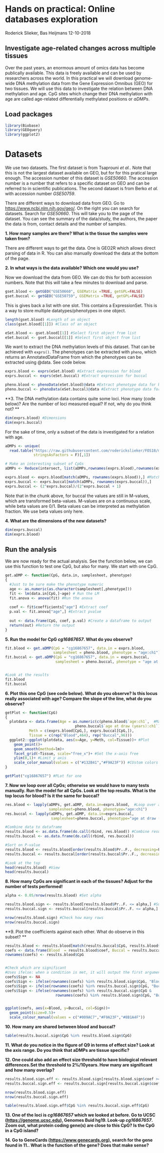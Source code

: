 Hands on practical: Online databases exploration
================
Roderick Slieker, Bas Heijmans
12-10-2018

Investigate age-related changes across multiple tissues
-------------------------------------------------------

Over the past years, an enormous amount of omics data has become publically available. This data is freely available and can be used by researchers across the world. In this practical we will download genome-wide DNA methylation data from the Gene Expression Omnibus (GEO) for two tissues. We will use this data to investigate the relation between DNA methylation and age. CpG sites which change their DNA methylation with age are called age-related differentially methylated positions or *aDMPs*.

Load packages
-------------

``` r
library(Biobase)
library(GEOquery)
library(ggplot2)
```

Datasets
========

We use two datasets. The first dataset is from Tsaprouni *et al.*. Note that this is not the largest dataset available on GEO, but for for this pratical large enough. The accession number of this dataset is *GSE50660*. The accession number is a number that refers to a specific dataset on GEO and can be referred to in scientific publications. The second dataset is from Berko *et al.* with accession number *GSE50759*.

There are different ways to download data from GEO. Go to <https://www.ncbi.nlm.nih.gov/geo/>. On the right you can search for datasets. Search for *GSE50660*. This will take you to the page of the dataset. You can see the summary of the data/study, the authors, the paper the data is from, contact details and the number of samples.

**1. How many samples are there? What is the tissue the samples were taken from?**

There are different ways to get the data. One is GEO2R which allows direct parsing of data in R. You can also manually download the data at the bottom of the page.

**2. In what ways is the data available? Which one would you use?**

Now we download the data from GEO. We can do this for both accession numbers. Note that this will take a few minutes to download and parse.

``` r
gset.blood <- getGEO("GSE50660", GSEMatrix =TRUE, getGPL=FALSE)
gset.buccal <- getGEO("GSE50759", GSEMatrix =TRUE, getGPL=FALSE)
```

This is gives back a list with one slot. This contains a ExpressionSet. This is a way to store multiple datatypes/phenotypes in one object.

``` r
length(gset.blood) #Length of an object
class(gset.blood[[1]]) #Class of an object

eSet.blood <- gset.blood[[1]] #Select first object from list
eSet.buccal <- gset.buccal[[1]] #Select first object from list
```

We want to extract the DNA methylation levels of this dataset. That can be achieved with `exprs()`. The phenotypes can be extracted with `pheno`, which returns an AnnotatedDataFrame from which the phenotypes can be extracted using @data. See code below.

``` r
exprs.blood <- exprs(eSet.blood) #Extract expression for blood 
exprs.buccal <- exprs(eSet.buccal) #Extract expression for buccal

pheno.blood <- phenoData(eSet.blood)@data #Extract phenotype data for blood
pheno.buccal <- phenoData(eSet.buccal)@data #Extract phenotype data for buccal
```

**3. The DNA methylation data contains quite some loci. How many (code below)? Are the number of loci measured equal? If not, why do you think not? **

``` r
dim(exprs.blood) #Dimensions
dim(exprs.buccal)
```

For the sake of time, only a subset of the data is investigated for a relation with age.

``` r
aDMPs <- unique(
  read.table("https://raw.githubusercontent.com/roderickslieker/FOS18/master/aDMPs.txt",
             stringsAsFactors = F)[,1])

# Make an interesting subset of CpGs
aDMPs <- Reduce(intersect, list(aDMPs,rownames(exprs.blood),rownames(exprs.buccal))) #Find the overlap in three lists

exprs.blood <- exprs.blood[match(aDMPs, rownames(exprs.blood)),] #Match the data to the new list of aDMPs
exprs.buccal <- exprs.buccal[match(aDMPs, rownames(exprs.buccal)),]
exprs.buccal <- (2^exprs.buccal)/(2^exprs.buccal + 1)
```

Note that in the chunk above, for buccal the values are still in M-values, which are transformed beta-values. M-values are on a continuous scale, while beta values are 0/1. Beta values can be interpreted as methylation fraction. We use beta values only here.

**4. What are the dimensions of the new datasets?**

``` r
dim(exprs.buccal)
dim(exprs.blood)
```

Run the analysis
----------------

We are now ready for the actual analysis. See the function below, we can use this function to test one CpG, but also for many. We start with one CpG.

``` r
get.aDMP <- function(CpG, data.in, samplesheet, phenotype)
{
  #Just to be sure make the phenotype numeric
  age <- as.numeric(as.character(samplesheet[,phenotype])) 
  fit <- lm(data.in[CpG,]~age) # Run the LM
  fit.anova <- anova(fit) #Run the anova
  
  coef <- fit$coefficients["age"] #Extract coef
  p.val <- fit.anova["age",] #Extract pvalue
  
  out <- data.frame(CpG, coef, p.val) #Create a dataframe to output
  return(out) #Return the output
}
```

**5. Run the model for CpG *cg16867657*. What do you observe?**

``` r
fit.blood <- get.aDMP(CpG = "cg16867657", data.in = exprs.blood, 
                      samplesheet = pheno.blood, phenotype = "age:ch1")
fit.buccal <- get.aDMP(CpG = "cg16867657", data.in = exprs.buccal, 
                       samplesheet = pheno.buccal, phenotype = "age at draw (years):ch1")


#Look at the results
fit.blood
fit.buccal
```

**6. Plot this one CpG (see code below). What do you observe? Is this locus really associated with age? Compare the slope of the line, what do you observe?**

``` r
getPlot <- function(CpG)
{
  plotdata <- data.frame(Age = as.numeric(c(pheno.blood$`age:ch1`,  #Make a new data.frame
                                pheno.buccal$`age at draw (years):ch1`)),
           Meth = c(exprs.blood[CpG,], exprs.buccal[CpG,]),
           Tissue = c(rep("Blood",464), rep("Buccal",96)))
  ggplot2::ggplot(plotdata, aes(x=Age, y=Meth, col=Tissue))+ #Plot
    geom_point()+
    geom_smooth(method=lm)+
    facet_grid(~Tissue, scale="free_x")+ #Set the x-axis free
    ylim(0,1)+ #Limit y axis
    scale_color_manual(values = c("#132B41","#F9A23F")) #CUstom colors
}

getPlot("cg16867657") #PLot for one
```

**7. Now we loop over all CpGs; otherwise we would have to many tests manually. Run the model for all CpGs. Look at the top results. What is the top locus for blood? Is it the same for buccal?**

``` r
res.blood <- lapply(aDMPs, get.aDMP, data.in=exprs.blood,  #Loop over all CpGs
                    samplesheet=pheno.blood, phenotype="age:ch1")
res.buccal <- lapply(aDMPs, get.aDMP, data.in=exprs.buccal, 
                     samplesheet=pheno.buccal, phenotype="age at draw (years):ch1")

#Combine data to dataframe
results.blood <- as.data.frame(do.call(rbind, res.blood)) #Combine results in table
results.buccal <- as.data.frame(do.call(rbind, res.buccal))

#Sort on P-value
results.blood <- results.blood[order(results.blood$Pr..F., decreasing=F),] #Order on P-value
results.buccal <- results.buccal[order(results.buccal$Pr..F., decreasing=F),]

#Look at the top
head(results.blood) #View
head(results.buccal)
```

**8. How many CpGs are significant in each of the tissues? Adjust for the number of tests performed!**

``` r
alpha <- 0.05/nrow(results.blood) #Set alpha

results.blood.sign <- results.blood[results.blood$Pr..F. <= alpha,] #Subset results on alpha
results.buccal.sign <- results.buccal[results.buccal$Pr..F. <= alpha,]

nrow(results.blood.sign) #Check how many rows
nrow(results.buccal.sign)
```

**9. Plot the coefficients against each other. What do observe in this subset? **

``` r
results.blood <- results.blood[match(results.buccal$CpG, results.blood$CpG),] #Make a new df
coefs <- data.frame(Blood  = results.blood$coef, Buccal = results.buccal$coef)
rownames(coefs) <- results.blood$CpG


#Check which are significant
#Uses ifelse: when a condition is met, it will output the first argument,otherwise the second
coefs$Sign <- NA
coefs$Sign <- ifelse(rownames(coefs) %in% results.blood.sign$CpG, "Blood",coefs$Sign)
coefs$Sign <- ifelse(rownames(coefs) %in% results.buccal.sign$CpG, "Buccal",coefs$Sign)
coefs$Sign <- ifelse(rownames(coefs) %in% results.buccal.sign$CpG & 
                       rownames(coefs) %in% results.blood.sign$CpG, "Both",coefs$Sign)


ggplot(coefs, aes(x=Blood, y=Buccal, col=Sign))+
  geom_point(size=0.5)+
  scale_colour_manual(values = c("#009AC7","#F9A23F","#8B1A4F"))
```

**10. How many are shared between blood and buccal?**

``` r
table(results.buccal.sign$CpG %in% results.blood.sign$CpG)
```

**11. What do you notice in the figure of Q9 in terms of effect size? Look at the axis range. Do you think that aDMPs are tissue specific?**

**12. One could also add an effect size threshold to have biological relevant differences.Set the threshold to 2%/10years. How many are significant and how many overlap?**

``` r
results.blood.sign.eff <- results.blood.sign[results.blood.sign$coef >= 0.002,] #Subset on effect size
results.buccal.sign.eff <- results.buccal.sign[results.buccal.sign$coef >= 0.002,]

nrow(results.blood.sign.eff)
nrow(results.buccal.sign.eff)

table(results.blood.sign.eff$CpG %in% results.buccal.sign.eff$CpG)
```

**13. One of the loci is *cg16867657* which we looked at before. Go to UCSC (<https://genome.ucsc.edu>), Genomes Buid hg19. Look-up *cg16867657*. Zoom out, what protein coding gene(s) are close to this CpG? Is the CpG in a CpG island?**

**14. Go to GeneCards (<https://www.genecards.org>), search for the gene found in **11.**. What is the function of the gene? Does that make sense?**

